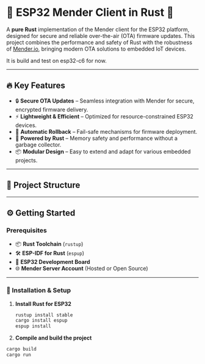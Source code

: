 # 🚀 ESP32 Mender Client in Rust 🦀

A **pure Rust** implementation of the Mender client for the ESP32 platform, designed for secure and reliable over-the-air (OTA) firmware updates. This project combines the performance and safety of Rust with the robustness of [Mender.io](https://mender.io/), bringing modern OTA solutions to embedded IoT devices.

It is build and test on esp32-c6 for now.

---

## 🔥 Key Features

- 🔒 **Secure OTA Updates** – Seamless integration with Mender for secure, encrypted firmware delivery.  
- ⚡ **Lightweight & Efficient** – Optimized for resource-constrained ESP32 devices.  
- 🔄 **Automatic Rollback** – Fail-safe mechanisms for firmware deployment.  
- 🦀 **Powered by Rust** – Memory safety and performance without a garbage collector.  
- 📦 **Modular Design** – Easy to extend and adapt for various embedded projects.

---

## 📁 Project Structure

---

## ⚙️ Getting Started

### Prerequisites

- 📦 **Rust Toolchain** (`rustup`)  
- 🛠 **ESP-IDF for Rust** (`espup`)  
- 🔌 **ESP32 Development Board**  
- 🌐 **Mender Server Account** (Hosted or Open Source)

---

### 🚀 Installation & Setup

1. **Install Rust for ESP32**  
   ```bash
   rustup install stable
   cargo install espup
   espup install


2. **Compile and build the project**
  ```bash
  cargo build
  cargo run
